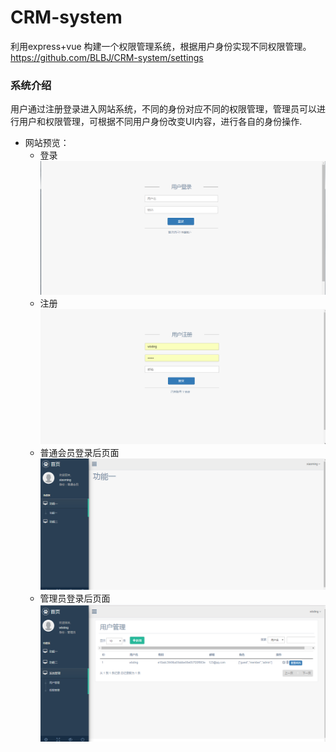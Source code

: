 # CRM-system
利用express+vue 构建一个权限管理系统，根据用户身份实现不同权限管理。
https://github.com/BLBJ/CRM-system/settings
### 系统介绍
用户通过注册登录进入网站系统，不同的身份对应不同的权限管理，管理员可以进行用户和权限管理，可根据不同用户身份改变UI内容，进行各自的身份操作.

+ 网站预览：
  + 登录
  ![LOGIN](https://github.com/BLBJ/CRM-system/blob/master/crm_image/login.png)
  + 注册
   ![注册](https://github.com/BLBJ/CRM-system/blob/master/crm_image/register.png)
  + 普通会员登录后页面
  ![注册](https://github.com/BLBJ/CRM-system/blob/master/crm_image/pg_member.png)
  + 管理员登录后页面
  ![管理员登录后页面](https://github.com/BLBJ/CRM-system/blob/master/crm_image/pg_user_admin.png)
  
